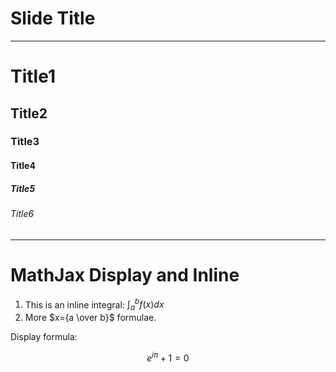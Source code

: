 

# Slide Title

---

# Title1
## Title2
### Title3
#### Title4
##### Title5
###### Title6

---

# MathJax Display and Inline

1. This is an inline integral: $\int_a^bf(x)dx$
2. More $x={a \over b}$ formulae.

Display formula:

$$e^{i\pi} + 1 = 0$$

